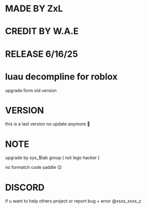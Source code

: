 # MADE BY ZxL
# CREDIT BY W.A.E
# RELEASE 6/16/25
# luau decompline for roblox

upgrade form old version 

# VERSION

this is a last version no update anymore 👋

# NOTE

upgrade by sys_$tab group ( not lego hacker )

no formatch code saddle 😔

# DISCORD

if u want to help others project or report bug + error @xsxs_xsxs_z
